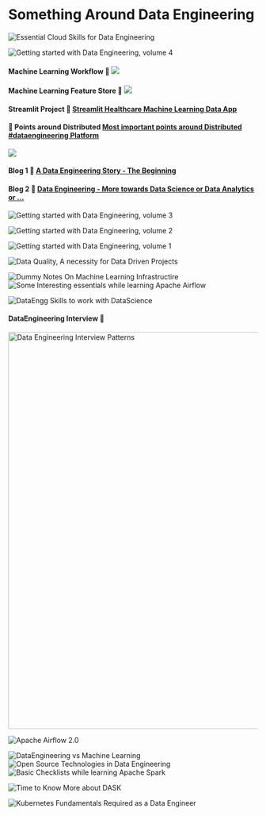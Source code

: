 # Something Around Data Engineering

####

![Essential Cloud Skills for Data Engineering](sketchnotes/essential_dataengg.png)

![Getting started with Data Engineering, volume 4](sketchnotes/Getting_started_with_de_vol4.PNG)

#### Machine Learning Workflow :100: ![](sketchnotes/ML_workflow.png)

#### Machine Learning Feature Store :100: ![](sketchnotes/feature_store.jpg)

#### Streamlit Project :100: [Streamlit Healthcare Machine Learning Data App](https://github.com/abhishek-ch/streamlit-healthcare-ML-App)

#### :100: Points around Distributed [Most important points around Distributed #dataengineering Platform](https://www.linkedin.com/posts/iamabhishekchoudhary_dataengineering-programminglanguages-distributedsystem-activity-6742777508380360704-qqvV)

![](sketchnotes/imp_dataengg.png)


#### Blog 1 :100: [A Data Engineering Story - The Beginning](https://github.com/abhishek-ch/around-dataengineering/blob/master/docs/blog1/index.md)
#### Blog 2 :100: [Data Engineering - More towards Data Science or Data Analytics or ...](https://github.com/abhishek-ch/around-dataengineering/tree/blog2) 

![Getting started with Data Engineering, volume 3](sketchnotes/Getting_started_with_de_vol3.png)

![Getting started with Data Engineering, volume 2](sketchnotes/Getting_started_with_de_vol2.png)

![Getting started with Data Engineering, volume 1](sketchnotes/gettingstart_dataengg.png)

![Data Quality, A necessity for Data Driven Projects](sketchnotes/arond_dq.png)

![Dummy Notes On Machine Learning Infrastructire](sketchnotes/ML_Infra_RoughNotes.png)
![Some Interesting essentials while learning Apache Airflow](sketchnotes/airflow_checklist.png)

![DataEngg Skills to work with DataScience](sketchnotes/DE_skills_work_with_DS.jpg)
#### DataEngineering Interview :clap:

<img src="sketchnotes/DE_Interview.jpg" alt="Data Engineering Interview Patterns" style="width:800px;height:800px"/>


![Apache Airflow 2.0](sketchnotes/Airflow_2_0.jpg)

![DataEngineering vs Machine Learning](sketchnotes/DataEngineeringVsMachineLearningengineering.jpg)
![Open Source Technologies in Data Engineering](sketchnotes/DE_OS.jpg)
![Basic Checklists while learning Apache Spark](sketchnotes/spark_checklist.png)

![Time to Know More about DASK](sketchnotes/TimeToLearnDask.png)

![Kubernetes Fundamentals Required as a Data Engineer](sketchnotes/kubernetes_fundamentals.png)